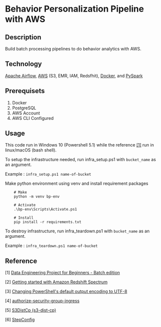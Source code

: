 # Behavior Personalization Pipeline with AWS

## Description

Build batch processing pipelines to do behavior analytics with AWS.

## Technology

[Apache Airflow](https://airflow.apache.org/), [AWS](https://aws.amazon.com/) (S3, EMR, IAM, Redsfhit), [Docker](https://www.docker.com/), and [PySpark](https://spark.apache.org/docs/latest/api/python/index.html)

## Prerequisets

1. Docker
2. PostgreSQL
3. AWS Account
4. AWS CLI Configured

## Usage

This code run in Windows 10 (Powershell 5.1) while the reference [[1]](https://www.startdataengineering.com/post/data-engineering-project-for-beginners-batch-edition/) run in linux/macOS (bash shell).

To setup the infrastructure needed, run infra_setup.ps1 with `bucket_name` as an argument.

Example : `infra_setup.ps1 name-of-bucket`

Make python environment using venv and install requirement packages

```
    # Make
    python -m venv bp-env
    
    # Activate
    .\bp-env\Scripts\Activate.ps1
    
    # Install
    pip install -r requirements.txt
```

To destroy infrastructure, run infra_teardown.ps1 with `bucket_name` as an argument.

Example : `infra_teardown.ps1 name-of-bucket`

## Reference

[1] [Data Engineering Project for Beginners - Batch edition](https://www.startdataengineering.com/post/data-engineering-project-for-beginners-batch-edition/)

[2] [Getting started with Amazon Redshift Spectrum ](https://docs.aws.amazon.com/redshift/latest/dg/c-getting-started-using-spectrum.html)

[3] [Changing PowerShell's default output encoding to UTF-8](https://stackoverflow.com/questions/40098771/changing-powershells-default-output-encoding-to-utf-8)

[4] [authorize-security-group-ingress](https://docs.aws.amazon.com/cli/latest/reference/ec2/authorize-security-group-ingress.html)

[5] [S3DistCp (s3-dist-cp)](https://docs.aws.amazon.com/emr/latest/ReleaseGuide/UsingEMR_s3distcp.html)

[6] [StepConfig](https://docs.aws.amazon.com/emr/latest/APIReference/API_StepConfig.html)